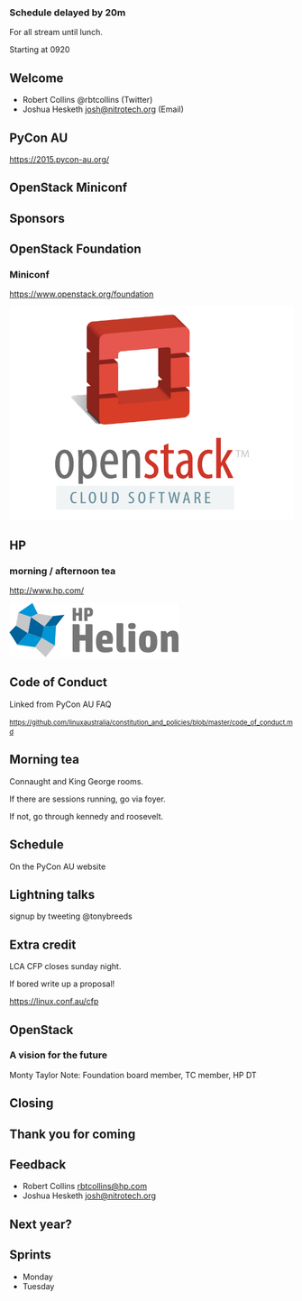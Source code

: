 ### Schedule delayed by 20m
For all stream until lunch.

Starting at 0920



## Welcome

* Robert Collins  @rbtcollins (Twitter)
* Joshua Hesketh  josh@nitrotech.org (Email)



## PyCon AU

https://2015.pycon-au.org/



## **OpenStack** Miniconf




## Sponsors


## OpenStack Foundation

### Miniconf

https://www.openstack.org/foundation

![OpenStack Foundation](openstack.png)


## HP

### morning / afternoon tea

http://www.hp.com/

![HP](helion.png)



## Code of Conduct

Linked from PyCon AU FAQ

<small>https://github.com/linuxaustralia/constitution_and_policies/blob/master/code_of_conduct.md</small>




## Morning tea

Connaught and King George rooms.

If there are sessions running, go via foyer.

If not, go through kennedy and roosevelt.


## Schedule

On the PyCon AU website



## Lightning talks
signup by tweeting @tonybreeds




## Extra credit
LCA CFP closes sunday night.

If bored write up a proposal!

https://linux.conf.au/cfp



## OpenStack

### A vision for the future

Monty Taylor
Note:
Foundation board member, TC member, HP DT



## Closing



## Thank you for coming



## Feedback

* Robert Collins  rbtcollins@hp.com
* Joshua Hesketh  josh@nitrotech.org



## Next year?



## Sprints
* Monday
* Tuesday
